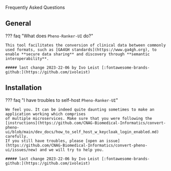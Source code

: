 Frequently Asked Questions

## General

??? faq "What does `Pheno-Ranker-UI` do?"

    This tool facilitates the conversion of clinical data between commonly used formats, such as [GA4GH standards](https://www.ga4gh.org), to enable **secure data sharing** and discovery through **semantic interoperability**.

    ##### last change 2023-22-06 by Ivo Leist [:fontawesome-brands-github:](https://github.com/ivoleist)

## Installation

??? faq "I have troubles to self-host `Pheno-Ranker-UI`"

    We feel you. It can be indeed quite daunting sometimes to make an application working which comprises
    of multiple microservices. Make sure that you were following the [instructions](https://github.com/CNAG-Biomedical-Informatics/convert-pheno-ui/blob/main/dev_docs/how_to_self_host_w_keycloak_login_enabled.md) carefully.
    If you still have troubles, please [open an issue](https://github.com/CNAG-Biomedical-Informatics/convert-pheno-ui/issues/new) and we will try to help you.

    ##### last change 2023-22-06 by Ivo Leist [:fontawesome-brands-github:](https://github.com/ivoleist)
